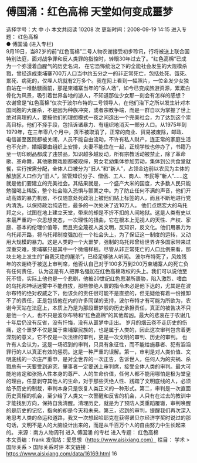 # 傅国涌：红色高棉 天堂如何变成噩梦

选择字号：大 中 小   本文共阅读 10208 次 更新时间：2008-09-19 14:15
进入专题： 红色高棉  
● 傅国涌 (进入专栏)  
9月19日，当82岁的前“红色高棉”二号人物农谢接受初步聆讯，行将被送上联合国特别法庭，面对战争罪和反人类罪的指控时，转眼30年过去了。“红色高棉”已成为一个弥漫着血腥气的历史名词， 在它恐怖统治之下的全能社会发生的大规模杀戮，曾经造成柬埔寨700万人口当中约五分之一的非正常死亡，包括处死、饿死、累死、病死的，仅埋人坑就有2万多个。我在网上看到一幅照片，一位金发少女独自站在一堆骷髅面前，那是柬埔寨当年的“杀人场”，如今已变成旅游资源，累累白骨化为风景，吸引着世界各地的游人，不知道那位少女那一刻会有怎样的感想？
农谢曾是“红色高棉”仅次于波尔布特的二号领导人，在他们治下之所以发生针对本国同胞的大屠杀，不是因为种族冲突，或者宗教争端，而是一群自以为掌握了世上绝对真理的人，要按他们的理想模式一夜之间造出一个完美社会，为了达到这个崇高目标，他们不择手段，包括诉诸暴力、有组织地消灭一部分人口。从1975年到1979年，在三年零八个月中，货币被取消了，正常的商业、贸易被废除，邮政、电信甚至医院都被关闭，人员不能自由流动，不许有私人财产，连正常的家庭生活也不允许，婚姻要由组织上安排，夫妻不能住在一起，正规学校也停办了，书籍乃至一切印刷品都成了违禁品，知识越多越反动，所有宗教活动被禁止，除了革命歌、革命舞，其他歌舞戏剧都被取缔，男女老幼集体参加劳动，集体到公共食堂就餐，实行按需分配，全体人口被分为“旧人”和“新人”，占领金边前以农民为主体的解放区人口作为“旧人”，监管知识分子、僧侣、工人、商人、市民等“新人”……这就是他们要建立的完美社会。其结果就是，一个盛产大米的国度，大多数人民只能勉强喝上稀饭，整个社会陷入恐惧与颤栗之中。为了防止任何不满的声音，他们开动高效的暴力机器，不仅随意处死政治上被他们贴上标签的人，而且不断地进行党内清洗，以保持政治纯洁性，最多的一次处决了近10万人。
他们点燃宏大的乌托邦之火，试图在地上建立天堂，带来的却是不折不扣的人间地狱。这是人类有史以来最严重的一次思想变态，一次理性的扭曲，它在根本上无视人的天性、产权、家庭、基本的伦理价值等，而且完全蔑视人类文明，反知识，反文化。他们用暴力为乌托邦开路，将乌托邦制度强加在一个社会头上，为了保证这一制度的运转，又动用大规模的暴力。这是人类的一个大噩梦，强制的乌托邦曾给世界许多国家带来过深重灾难，柬埔寨只是其中一个微缩样板。尽管从非正常死亡的人口比例来看，那块土地上发生的“自我灭绝的屠杀”，已经足够骇人听闻。
波尔布特死了，风烛残年的农谢终于被送上审判席，他否认自己对于100多万到200万柬埔寨人的死亡负有任何责任， 认为这是有人把罪名强加在红色高棉政权的头上。我们可以说他至死不悟，实际上他也是一个悲剧，他被20世纪红色思潮所裹胁，陷入激烈、嗜血的乌托邦神话迷雾中不能自拔，那些惨绝人寰的指令未必是他下达的，尤其是在波尔布特的绝对权威之下，他该负的责任很可能不是直接的，但无疑他有着一份推卸不了的责任，正是包括他在内的许多同谋的支持，波尔布特才有可能为所欲为，农谢今天站在法庭上，本质上乃是为那段噩梦般的历史承担责任，真正的被告决不只是他一个人，也不只是波尔布特和“红色高棉”的其他帮凶。最大的悲哀在于农谢几十年后仍没有反省，没有忏悔，没有从噩梦中走出。
岁月的烟云卷不走历史的伤痛，这个噩梦不仅是属于柬埔寨民族的，也是属于人类的，因此这次审判包含着更深刻的意义，它不仅是一次法律的审判，更是一次文明的审判、历史的审判。
也许有人会认为，这是一场迟到的审判，只具有象征性，而不能给施暴者、犯有滔滔罪行的人以真正有效的惩罚。这是一种严重的误解。第一，审判是对人类价值、文明底线的一次庄严重申，是对全世界的一次正告，告诉世人，任何人为的灾祸、杀戮总有一天要受到追究，肇事者一定要送上审判席，接受全体人类的审判。最大可能地肯定和张扬人性本身的尊严、人的生命价值，任何人都不能用哪怕是极为堂皇的理由，任意剥夺其他人的生命，对于那些灭绝人性、践踏了文明底线的人，必须给予历史的制裁，审判本身只是恢复人类正义的一种形式。第二，审判是一次直面历史真相的机会，至少给了人类又一次警醒和反省的机会，人只有在过去的教训中才能找到方向，保持自我清醒。清理历史，就是为了预防人类重蹈覆辙，审判唤醒的是历史的记忆，指向的却是今天和未来。第三，迟到的审判，提醒我们再次深入地思考人类的命运和道路，我又一次想起哈耶克在获得诺贝尔经济学奖时说过的那句话，文明不是人的大脑设计出来的，而是从千百万个人的自由努力中生长起来的。
来源：南方人物周刊
进入 傅国涌 的专栏     进入专题： 红色高棉  
本文责编：frank
发信站：爱思想（https://www.aisixiang.com）
栏目： 学术 > 国际关系 > 国际关系时评
本文链接：https://www.aisixiang.com/data/16169.html
16